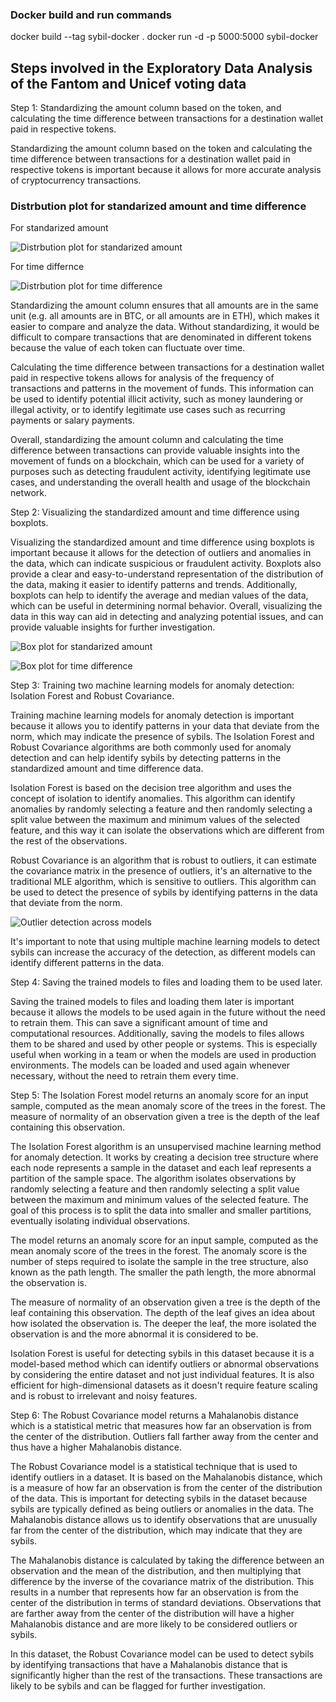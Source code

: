 ### Docker build and run commands
docker build --tag sybil-docker .
docker run -d -p 5000:5000 sybil-docker

## Steps involved in the Exploratory Data Analysis of the Fantom and Unicef voting data

Step 1: Standardizing the amount column based on the token, and calculating the time difference between transactions for a destination wallet paid in respective tokens.

Standardizing the amount column based on the token and calculating the time difference between transactions for a destination wallet paid in respective tokens is important because it allows for more accurate analysis of cryptocurrency transactions.

### Distrbution plot for standarized amount and time difference 

For standarized amount

![Distrbution plot for standarized amount](https://github.com/theBlockchainMystic/sybilsweep/blob/main/ss_amount.jpg "standarized amount")

For time differnce

![Distrbution plot for time difference](https://github.com/theBlockchainMystic/sybilsweep/blob/main/time_diff_box.png "time difference")

Standardizing the amount column ensures that all amounts are in the same unit (e.g. all amounts are in BTC, or all amounts are in ETH), which makes it easier to compare and analyze the data. Without standardizing, it would be difficult to compare transactions that are denominated in different tokens because the value of each token can fluctuate over time.

Calculating the time difference between transactions for a destination wallet paid in respective tokens allows for analysis of the frequency of transactions and patterns in the movement of funds. This information can be used to identify potential illicit activity, such as money laundering or illegal activity, or to identify legitimate use cases such as recurring payments or salary payments.

Overall, standardizing the amount column and calculating the time difference between transactions can provide valuable insights into the movement of funds on a blockchain, which can be used for a variety of purposes such as detecting fraudulent activity, identifying legitimate use cases, and understanding the overall health and usage of the blockchain network.

Step 2: Visualizing the standardized amount and time difference using boxplots.

Visualizing the standardized amount and time difference using boxplots is important because it allows for the detection of outliers and anomalies in the data, which can indicate suspicious or fraudulent activity. Boxplots also provide a clear and easy-to-understand representation of the distribution of the data, making it easier to identify patterns and trends. Additionally, boxplots can help to identify the average and median values of the data, which can be useful in determining normal behavior. Overall, visualizing the data in this way can aid in detecting and analyzing potential issues, and can provide valuable insights for further investigation.

![Box plot for standarized amount](https://github.com/theBlockchainMystic/sybilsweep/blob/main/ss_amount_box.png "standarized amount")

![Box plot for time difference](https://github.com/theBlockchainMystic/sybilsweep/blob/main/time_diff_box.png "time difference")

Step 3: Training two machine learning models for anomaly detection: Isolation Forest and Robust Covariance.

Training machine learning models for anomaly detection is important because it allows you to identify patterns in your data that deviate from the norm, which may indicate the presence of sybils. The Isolation Forest and Robust Covariance algorithms are both commonly used for anomaly detection and can help identify sybils by detecting patterns in the standardized amount and time difference data.

Isolation Forest is based on the decision tree algorithm and uses the concept of isolation to identify anomalies. This algorithm can identify anomalies by randomly selecting a feature and then randomly selecting a split value between the maximum and minimum values of the selected feature, and this way it can isolate the observations which are different from the rest of the observations.

Robust Covariance is an algorithm that is robust to outliers, it can estimate the covariance matrix in the presence of outliers, it's an alternative to the traditional MLE algorithm, which is sensitive to outliers. This algorithm can be used to detect the presence of sybils by identifying patterns in the data that deviate from the norm.

![Outlier detection across models](https://github.com/theBlockchainMystic/sybilsweep/blob/main/Oulier%20ratio.png "Outlier detection")

It's important to note that using multiple machine learning models to detect sybils can increase the accuracy of the detection, as different models can identify different patterns in the data.

Step 4: Saving the trained models to files and loading them to be used later.

Saving the trained models to files and loading them later is important because it allows the models to be used again in the future without the need to retrain them. This can save a significant amount of time and computational resources. Additionally, saving the models to files allows them to be shared and used by other people or systems. This is especially useful when working in a team or when the models are used in production environments. The models can be loaded and used again whenever necessary, without the need to retrain them every time.

Step 5: The Isolation Forest model returns an anomaly score for an input sample, computed as the mean anomaly score of the trees in the forest. The measure of normality of an observation given a tree is the depth of the leaf containing this observation.

The Isolation Forest algorithm is an unsupervised machine learning method for anomaly detection. It works by creating a decision tree structure where each node represents a sample in the dataset and each leaf represents a partition of the sample space. The algorithm isolates observations by randomly selecting a feature and then randomly selecting a split value between the maximum and minimum values of the selected feature. The goal of this process is to split the data into smaller and smaller partitions, eventually isolating individual observations.

The model returns an anomaly score for an input sample, computed as the mean anomaly score of the trees in the forest. The anomaly score is the number of steps required to isolate the sample in the tree structure, also known as the path length. The smaller the path length, the more abnormal the observation is.

The measure of normality of an observation given a tree is the depth of the leaf containing this observation. The depth of the leaf gives an idea about how isolated the observation is. The deeper the leaf, the more isolated the observation is and the more abnormal it is considered to be.

Isolation Forest is useful for detecting sybils in this dataset because it is a model-based method which can identify outliers or abnormal observations by considering the entire dataset and not just individual features. It is also efficient for high-dimensional datasets as it doesn't require feature scaling and is robust to irrelevant and noisy features.

Step 6: The Robust Covariance model returns a Mahalanobis distance which is a statistical metric that measures how far an observation is from the center of the distribution. Outliers fall farther away from the center and thus have a higher Mahalanobis distance.

The Robust Covariance model is a statistical technique that is used to identify outliers in a dataset. It is based on the Mahalanobis distance, which is a measure of how far an observation is from the center of the distribution of the data. This is important for detecting sybils in the dataset because sybils are typically defined as being outliers or anomalies in the data. The Mahalanobis distance allows us to identify observations that are unusually far from the center of the distribution, which may indicate that they are sybils.

The Mahalanobis distance is calculated by taking the difference between an observation and the mean of the distribution, and then multiplying that difference by the inverse of the covariance matrix of the distribution. This results in a number that represents how far an observation is from the center of the distribution in terms of standard deviations. Observations that are farther away from the center of the distribution will have a higher Mahalanobis distance and are more likely to be considered outliers or sybils.

In this dataset, the Robust Covariance model can be used to detect sybils by identifying transactions that have a Mahalanobis distance that is significantly higher than the rest of the transactions. These transactions are likely to be sybils and can be flagged for further investigation.
